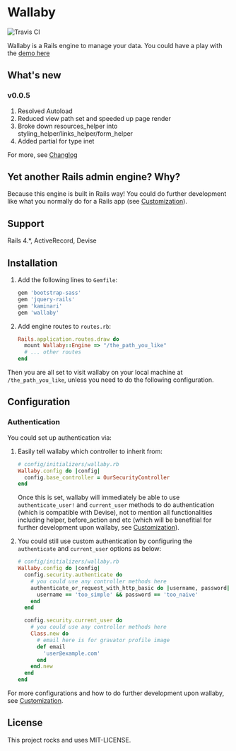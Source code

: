 # Wallaby

![Travis CI](https://travis-ci.org/reinteractive-open/wallaby.svg)

Wallaby is a Rails engine to manage your data. You could have a play with the [demo here](https://wallaby-demo.herokuapp.com/admin/)

## What's new

### v0.0.5

1. Resolved Autoload
2. Reduced view path set and speeded up page render
3. Broke down resources_helper into styling_helper/links_helper/form_helper
4. Added partial for type inet

For more, see [Changlog](CHANGELOG.md)

## Yet another Rails admin engine? Why?

Because this engine is built in Rails way! You could do further development like what you normally do for a Rails app (see [Customization](CUSTOMIZATION.md)).

## Support

Rails 4.*, ActiveRecord, Devise

## Installation

1. Add the following lines to `Gemfile`:

    ```ruby
    gem 'bootstrap-sass'
    gem 'jquery-rails'
    gem 'kaminari'
    gem 'wallaby'
    ```

2. Add engine routes to `routes.rb`:

    ```ruby
    Rails.application.routes.draw do
      mount Wallaby::Engine => "/the_path_you_like"
      # ... other routes
    end
    ```

Then you are all set to visit wallaby on your local machine at `/the_path_you_like`, unless you need to do the following configuration.

## Configuration

### Authentication

You could set up authentication via:

1. Easily tell wallaby which controller to inherit from:

    ```ruby
    # config/initializers/wallaby.rb
    Wallaby.config do |config|
      config.base_controller = OurSecurityController
    end
    ```

    Once this is set, wallaby will immediately be able to use `authenticate_user!` and `current_user` methods to do authentication (which is compatible with Devise), not to mention all functionalities including helper, before_action and etc (which will be benefitial for further development upon wallaby, see [Customization](CUSTOMIZATION.md)).

2. You could still use custom authentication by configuring the `authenticate` and `current_user` options as below:

    ```ruby
    # config/initializers/wallaby.rb
    Wallaby.config do |config|
      config.security.authenticate do
        # you could use any controller methods here
        authenticate_or_request_with_http_basic do |username, password|
          username == 'too_simple' && password == 'too_naive'
        end
      end

      config.security.current_user do
        # you could use any controller methods here
        Class.new do
          # email here is for gravator profile image
          def email
            'user@example.com'
          end
        end.new
      end
    end
    ```

For more configurations and how to do further development upon wallaby, see [Customization](CUSTOMIZATION.md).

## License
This project rocks and uses MIT-LICENSE.
